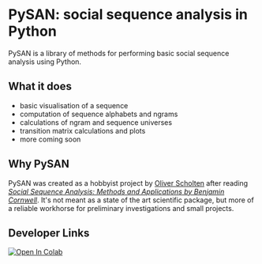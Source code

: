 # PySAN: social sequence analysis in Python

PySAN is a library of methods for performing basic social sequence analysis using Python.

## What it does
- basic visualisation of a sequence
- computation of sequence alphabets and ngrams
- calculations of ngram and sequence universes
- transition matrix calculations and plots
- more coming soon

## Why PySAN
PySAN was created as a hobbyist project by [Oliver Scholten](https://twitter.com/ojscholten) after reading *[Social Sequence Analysis: Methods and Applications by Benjamin Cornwell](https://www.cambridge.org/core/books/social-sequence-analysis/3AC786DA3C99EB8795C7271BB350CB88)*. It's not meant as a state of the art scientific package, but more of a reliable workhorse for preliminary investigations and small projects.

## Developer Links
[![Open In Colab](https://colab.research.google.com/assets/colab-badge.svg)](https://github.com/pysan-dev/pysan/blob/master/docs/notebooks/prototype_area.ipynb)

